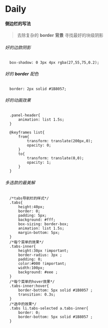 # Daily

#### 侧边栏的写法
> 去除复杂的 **border** **背景** 寻找最好的块级阴影

###### 好的边款阴影

```
  box-shadow: 0 3px 4px rgba(27,55,75,0.2);
```

###### 好的 **border** 配色

```
  border: 2px solid #1B8057;
```

###### 好的动画效果

```
  .panel-header{
      animation: list 1.5s;
  }

  @keyframes list{
      from{
          transform: translate(200px,0);
          opacity: 0;
      }
      to{
          transform: translate(0,0);
          opacity: 1;
      }
  }
```
###### 多选款的最美解
```
  /*tabs导航栏的样式*/
  .tabs{
      height:40px;
      border: 0;
      padding: 5px;
      background: #fff;
      box-sizing: border-box;
      animation: list 1.5s;
      margin-bottom: 5px;
  }
  /*每个菜单的效果*/
  .tabs-inner{
      height:30px !important;
      border-radius: 3px ;
      padding: 0;
      color:#000 !important;
      width:100px;
      background: #eee ;
  }
  /*每个菜单的hover效果*/
  .tabs-inner:hover{
      border-bottom: 5px solid #1B8057 ;
      transition: 0.3s;
  }
  /*选中的效果*/
  .tabs li.tabs-selected a.tabs-inner{
      border: 0;
      border-bottom: 5px solid #1B8057 ;
  }
```
